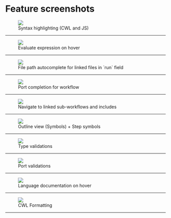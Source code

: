# Feature screenshots

<figure>
    <img src="https://github.com/denbi/denbi-benten/blob/main/media/2019.10.22/syntax-highlighting.png"></img>    
    <figcaption>Syntax highlighting (CWL and JS)</figcaption>
</figure>  
<hr/>

<figure>
    <img src="https://github.com/denbi/denbi-benten/blob/main/media/2019.10.22/expression-evaluation-on-hover.png"></img>    
    <figcaption>Evaluate expression on hover</figcaption>
</figure>  
<hr/>

<figure>
    <img src="https://github.com/denbi/denbi-benten/blob/main/media/2019.10.22/file-picker.png"></img>
    <figcaption>File path autocomplete for linked files in `run` field</figcaption>
</figure>  
<hr/>
 
<figure>
    <img src="https://github.com/denbi/denbi-benten/blob/main/media/2019.10.22/port-connection-picker.png"></img>
    <figcaption>Port completion for workflow</figcaption>
</figure>  
<hr/>

<figure>
    <img src="https://github.com/denbi/denbi-benten/blob/main/media/2019.10.22/jump-to-definition.gif"></img>
    <figcaption>Navigate to linked sub-workflows and includes</figcaption>
</figure>  
<hr/>

<figure>
    <img src="https://github.com/denbi/denbi-benten/blob/main/media/2019.10.22/outline-view.png"></img>
    <figcaption>Outline view (Symbols) + Step symbols</figcaption>
</figure>  
<hr/>

<figure>
    <img src="https://github.com/denbi/denbi-benten/blob/main/media/2019.10.22/type-warnings.png"></img>
    <figcaption>Type validations</figcaption>
</figure>  
<hr/>

<figure>
    <img src="https://github.com/denbi/denbi-benten/blob/main/media/2019.10.22/workflow-connection-validations.png"></img>
    <figcaption>Port validations</figcaption>
</figure>  
<hr/>

<figure>
    <img src="https://github.com/denbi/denbi-benten/blob/main/media/2020.03.09/documentation-on-hover.png"></img>
    <figcaption>Language documentation on hover</figcaption>
</figure>  
<hr/>

<figure>
    <img src="https://github.com/denbi/denbi-benten/blob/main/media/2020.09.15/format-document.gif"></img>
    <figcaption>CWL Formatting</figcaption>
</figure>  
<hr/>
